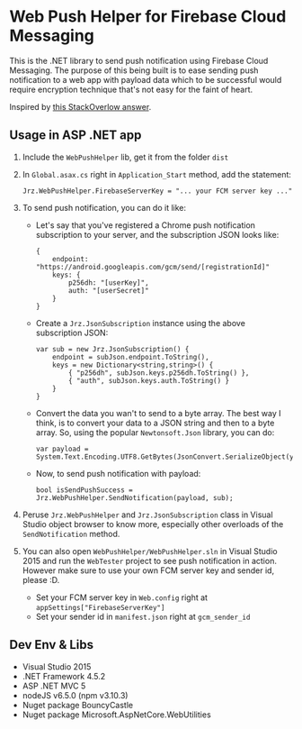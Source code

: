 # Web Push Helper for Firebase Cloud Messaging #

This is the .NET library to send push notification using Firebase Cloud Messaging.
The purpose of this being built is to ease sending push notification to a web app
with payload data which to be successful would require encryption technique that's
not easy for the faint of heart.

Inspired by [this StackOverlow answer](http://stackoverflow.com/a/39839330/426000).

## Usage in ASP .NET app ##

1.  Include the `WebPushHelper` lib, get it from the folder `dist`
2.  In `Global.asax.cs` right in `Application_Start` method, add the statement:
    
    ```
    Jrz.WebPushHelper.FirebaseServerKey = "... your FCM server key ..."
    ```

3.  To send push notification, you can do it like:
    -   Let's say that you've registered a Chrome push notification subscription to your server, and the 
        subscription JSON looks like:

        ```
        {
            endpoint: "https://android.googleapis.com/gcm/send/[registrationId]"
            keys: {
                p256dh: "[userKey]",
                auth: "[userSecret]"
            }
        }
        ```

    -   Create a `Jrz.JsonSubscription` instance using the above subscription JSON:

        ```
        var sub = new Jrz.JsonSubscription() {
            endpoint = subJson.endpoint.ToString(),
            keys = new Dictionary<string,string>() {
                { "p256dh", subJson.keys.p256dh.ToString() },
                { "auth", subJson.keys.auth.ToString() }
            }
        }
        ```

    -   Convert the data you wan't to send to a byte array. The best way I think, is to convert your data to a
        JSON string and then to a byte array. So, using the popular `Newtonsoft.Json` library, you can do:
        
        ```
        var payload = System.Text.Encoding.UTF8.GetBytes(JsonConvert.SerializeObject(yourData));
        ```

    -   Now, to send push notification with payload:
        
        ```
        bool isSendPushSuccess = Jrz.WebPushHelper.SendNotification(payload, sub);
        ```

4.  Peruse `Jrz.WebPushHelper` and `Jrz.JsonSubscription` class in Visual Studio object browser to know
    more, especially other overloads of the `SendNotification` method.
5.  You can also open `WebPushHelper/WebPushHelper.sln` in Visual Studio 2015 and run the `WebTester` project
    to see push notification in action. However make sure to use your own FCM server key and sender id, please :D.
    *  Set your FCM server key in `Web.config` right at `appSettings["FirebaseServerKey"]`
    *  Set your sender id in `manifest.json` right at `gcm_sender_id`

## Dev Env & Libs ##

-  Visual Studio 2015
-  .NET Framework 4.5.2
-  ASP .NET MVC 5
-  nodeJS v6.5.0 (npm v3.10.3)
-  Nuget package BouncyCastle
-  Nuget package Microsoft.AspNetCore.WebUtilities